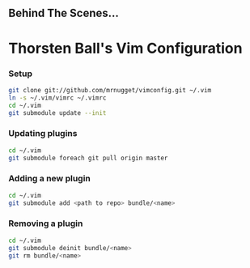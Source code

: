 ## Behind The Scenes...
# Thorsten Ball's Vim Configuration

### Setup

```bash
git clone git://github.com/mrnugget/vimconfig.git ~/.vim
ln -s ~/.vim/vimrc ~/.vimrc
cd ~/.vim
git submodule update --init
```


### Updating plugins

```bash
cd ~/.vim
git submodule foreach git pull origin master
```

### Adding a new plugin

```bash
cd ~/.vim
git submodule add <path to repo> bundle/<name>
```


### Removing a plugin

```bash
cd ~/.vim
git submodule deinit bundle/<name>
git rm bundle/<name>
```
